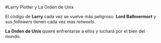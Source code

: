 #Larry Plotter y La Orden de Unix

El código de **Larry** cada vez se vuelve más peligroso.
**Lord Ballmermort** y sus *followers* tienen cada vez mas *retweets*.

**La Orden de Unix** quiere enfrentarse a ellos y luchará por el bien del mundo.

